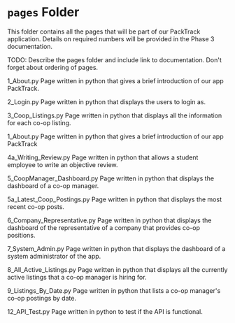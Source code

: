 # `pages` Folder

This folder contains all the pages that will be part of our PackTrack application. Details on required numbers will be provided in the Phase 3 documentation.

TODO: Describe the pages folder and include link to documentation. Don't forget about ordering of pages.

1_About.py
Page written in python that gives a brief introduction of our app PackTrack.

2_Login.py
Page written in python that displays the users to login as.

3_Coop_Listings.py
Page written in python that displays all the information for each co-op listing.

1_About.py
Page written in python that gives a brief introduction of our app PackTrack

4a_Writing_Review.py
Page written in python that allows a student employee to write an objective review.

5_CoopManager_Dashboard.py
Page written in python that displays the dashboard of a co-op manager.

5a_Latest_Coop_Postings.py
Page written in python that displays the most recent co-op posts.

6_Company_Representative.py
Page written in python that displays the dashboard of the representative of a company that provides co-op positions.

7_System_Admin.py
Page written in python that displays the dashboard of a system administrator of the app.

8_All_Active_Listings.py
Page written in python that displays all the currently active listings that a co-op manager is hiring for.

9_Listings_By_Date.py
Page written in python that lists a co-op manager's co-op postings by date.

12_API_Test.py
Page written in python to test if the API is functional.